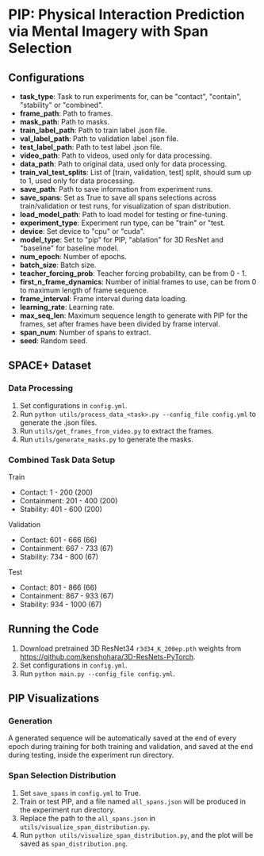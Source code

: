 # PIP: Physical Interaction Prediction via Mental Imagery with Span Selection

## Configurations
- **task_type**: Task to run experiments for, can be "contact", "contain", "stability" or "combined".
- **frame_path**: Path to frames.
- **mask_path**: Path to masks.
- **train_label_path**: Path to train label .json file.
- **val_label_path**: Path to validation label .json file.
- **test_label_path**: Path to test label .json file.
- **video_path**: Path to videos, used only for data processing.
- **data_path**: Path to original data, used only for data processing.
- **train_val_test_splits**: List of [train, validation, test] split, should sum up to 1, used only for data processing.
- **save_path**: Path to save information from experiment runs.
- **save_spans**: Set as True to save all spans selections across train/validation or test runs, for visualization of span distribution.
- **load_model_path**: Path to load model for testing or fine-tuning.
- **experiment_type**: Experiment run type, can be "train" or "test.
- **device**: Set device to "cpu" or "cuda".
- **model_type**: Set to "pip" for PIP, "ablation" for 3D ResNet and "baseline" for baseline model.
- **num_epoch**: Number of epochs.
- **batch_size**: Batch size.
- **teacher_forcing_prob**: Teacher forcing probability, can be from 0 - 1.
- **first_n_frame_dynamics**: Number of initial frames to use, can be from 0 to maximum length of frame sequence.
- **frame_interval**: Frame interval during data loading.
- **learning_rate**: Learning rate.
- **max_seq_len**: Maximum sequence length to generate with PIP for the frames, set after frames have been divided by frame interval.
- **span_num**: Number of spans to extract.
- **seed**: Random seed.

## SPACE+ Dataset
### Data Processing
1. Set configurations in `config.yml`.
2. Run `python utils/process_data_<task>.py --config_file config.yml` to generate the .json files.
3. Run `utils/get_frames_from_video.py` to extract the frames.
4. Run `utils/generate_masks.py` to generate the masks.

### Combined Task Data Setup
Train
- Contact: 1 - 200 (200)
- Containment: 201 - 400 (200)
- Stability: 401 - 600 (200)

Validation
- Contact: 601 - 666 (66)
- Containment: 667 - 733 (67)
- Stability: 734 - 800 (67)

Test
- Contact: 801 - 866 (66)
- Containment: 867 - 933 (67)
- Stability: 934 - 1000 (67)

## Running the Code
1. Download pretrained 3D ResNet34 `r3d34_K_200ep.pth` weights from https://github.com/kenshohara/3D-ResNets-PyTorch.
2. Set configurations in `config.yml`.
3. Run `python main.py --config_file config.yml`.


## PIP Visualizations
### Generation
A generated sequence will be automatically saved at the end of every epoch during training for both training and validation, and saved at the end during testing, inside the experiment run directory.

### Span Selection Distribution 
1. Set `save_spans` in `config.yml` to True.
2. Train or test PIP, and a file named `all_spans.json` will be produced in the experiment run directory.
3. Replace the path to the `all_spans.json` in `utils/visualize_span_distribution.py`.
4. Run `python utils/visualize_span_distribution.py`, and the plot will be saved as `span_distribution.png`.
